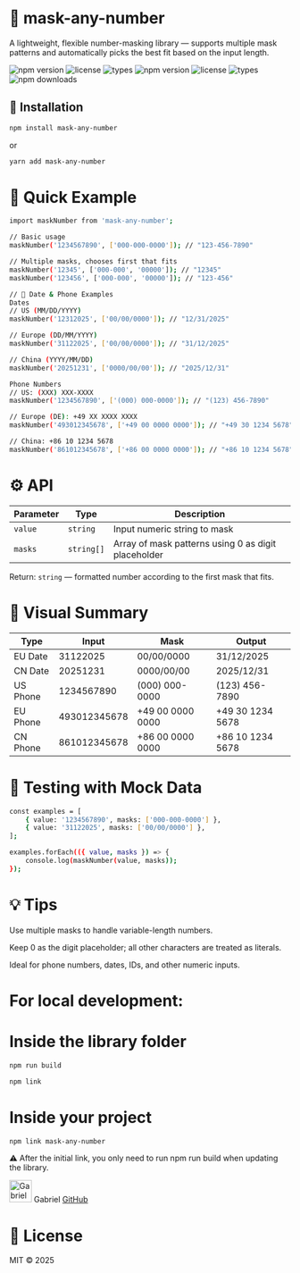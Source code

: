 # 📜 mask-any-number
A lightweight, flexible number-masking library — supports multiple mask patterns and automatically picks the best fit based on the input length.

![npm version](https://img.shields.io/npm/v/gabrielrfmendes/mask-any-number)
![license](https://img.shields.io/npm/l/gabrielrfmendes/mask-any-number)
![types](https://img.shields.io/npm/types/gabrielrfmendes/mask-any-number)
![npm version](https://img.shields.io/npm/v/mask-any-number)
![license](https://img.shields.io/npm/l/mask-any-number)
![types](https://img.shields.io/npm/types/mask-any-number)
![npm downloads](https://img.shields.io/npm/dw/mask-any-number)

## 🔧 Installation
```sh
npm install mask-any-number
```

or

```sh
yarn add mask-any-number
```

# 🚀 Quick Example
```sh
import maskNumber from 'mask-any-number';

// Basic usage
maskNumber('1234567890', ['000-000-0000']); // "123-456-7890"

// Multiple masks, chooses first that fits
maskNumber('12345', ['000-000', '00000']); // "12345"
maskNumber('123456', ['000-000', '00000']); // "123-456"

// 📘 Date & Phone Examples
Dates
// US (MM/DD/YYYY)
maskNumber('12312025', ['00/00/0000']); // "12/31/2025"

// Europe (DD/MM/YYYY)
maskNumber('31122025', ['00/00/0000']); // "31/12/2025"

// China (YYYY/MM/DD)
maskNumber('20251231', ['0000/00/00']); // "2025/12/31"

Phone Numbers
// US: (XXX) XXX-XXXX
maskNumber('1234567890', ['(000) 000-0000']); // "(123) 456-7890"

// Europe (DE): +49 XX XXXX XXXX
maskNumber('493012345678', ['+49 00 0000 0000']); // "+49 30 1234 5678"

// China: +86 10 1234 5678
maskNumber('861012345678', ['+86 00 0000 0000']); // "+86 10 1234 5678"
```

# ⚙️ API
| Parameter          | Type       | Description                                         |
|--------------------|------------|-----------------------------------------------------|
| `value`            | `string`   | Input numeric string to mask                        |
| `masks`            | `string[]` | Array of mask patterns using 0 as digit placeholder |

Return: `string` — formatted number according to the first mask that fits.

# 🔁 Visual Summary
| Type        | Input          | Mask                | Output          |
|------------|----------------|-------------------|----------------|
| EU Date    | 31122025       | 00/00/0000        | 31/12/2025     |
| CN Date    | 20251231       | 0000/00/00        | 2025/12/31     |
| US Phone   | 1234567890     | (000) 000-0000    | (123) 456-7890 |
| EU Phone   | 493012345678   | +49 00 0000 0000  | +49 30 1234 5678 |
| CN Phone   | 861012345678   | +86 00 0000 0000  | +86 10 1234 5678 |

# 🧪 Testing with Mock Data
```sh
const examples = [
    { value: '1234567890', masks: ['000-000-0000'] },
    { value: '31122025', masks: ['00/00/0000'] },
];

examples.forEach(({ value, masks }) => {
    console.log(maskNumber(value, masks));
});
```

# 💡 Tips
Use multiple masks to handle variable-length numbers.

Keep 0 as the digit placeholder; all other characters are treated as literals.

Ideal for phone numbers, dates, IDs, and other numeric inputs.

# For local development:

# Inside the library folder
```sh
npm run build

npm link
```

# Inside your project
```sh
npm link mask-any-number
```

⚠️ After the initial link, you only need to run npm run build when updating the library.

<img src="https://avatars.githubusercontent.com/u/28657322?v=4" width="40" alt="Gabriel" />  Gabriel [GitHub](https://github.com/gabrielrfmendes)

# 🧾 License

MIT © 2025
